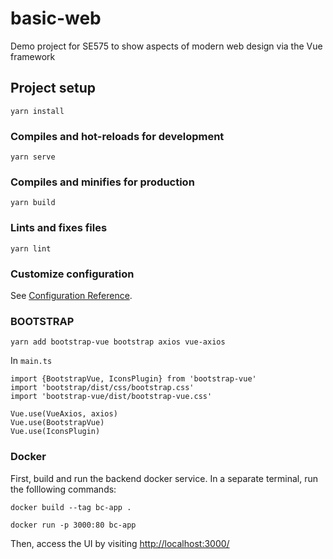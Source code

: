 # basic-web

Demo project for SE575 to show aspects of modern web design via the Vue framework

## Project setup
```
yarn install
```

### Compiles and hot-reloads for development
```
yarn serve
```

### Compiles and minifies for production
```
yarn build
```

### Lints and fixes files
```
yarn lint
```

### Customize configuration
See [Configuration Reference](https://cli.vuejs.org/config/).


### BOOTSTRAP
`yarn add bootstrap-vue bootstrap axios vue-axios`

In `main.ts`
```
import {BootstrapVue, IconsPlugin} from 'bootstrap-vue'
import 'bootstrap/dist/css/bootstrap.css'
import 'bootstrap-vue/dist/bootstrap-vue.css'

Vue.use(VueAxios, axios)
Vue.use(BootstrapVue)
Vue.use(IconsPlugin)
```

### Docker

First, build and run the backend docker service. In a separate terminal, run the 
folllowing commands:

`docker build --tag bc-app .`

`docker run -p 3000:80 bc-app`

Then, access the UI by visiting [http://localhost:3000/](http://localhost:3000/)